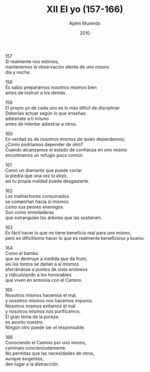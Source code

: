 ﻿---
author: "Ajahn Munindo"
title: "XII El yo (157-166)"
booktitle: "Un Dhammapada para la Contemplación"
source: "https://forestsangha.org/teachings/books/un-dhammapada-para-la-contemplacion?language=Espa%C3%B1ol"
license: "BY-NC-ND"
publisher: "dhammamagga"
date: 2010
pubyear: 2010-2019 
weight: 12
draft: false
---  

157  
Si realmente nos estimos,  
mantenemos la observación atenta de uno mismo  
día y noche.  

158  
Es sabio prepararnos nosotros mismos bien  
antes de instruir a los demás.   

159  
El propio yo de cada uno es lo más difícil de disciplinar.  
Deberías actuar según lo que enseñas:  
adiéstrate a ti mismo  
antes de intentar adiestrar a otros.  

160  
En verdad es de nosotros mismos de quien dependemos;  
¿Cómo podríamos depender de otro?  
Cuando alcanzamos el estado de confianza en uno mismo  
encontramos un refugio poco común.   

161  
Como un diamante que puede cortar  
la piedra que una vez lo alojó,  
así tu propia maldad puede desgastarte.   

162  
Los malhechores consumados  
se comportan hacia sí mismos  
como sus peores enemigos.  
Son como enredaderas  
que estrangulan los árboles que las sostienen.  

163  
Es fácil hacer lo que no tiene beneficio real para uno mismo,  
pero es dificilísimo hacer lo que es realmente beneficioso y bueno.  

164  
Como el bambú  
que se destruye a medida que da fruto,  
así los tontos se dañan a sí mismos  
aferrándose a puntos de vista erróneos  
y ridiculizando a los honorables  
que viven en armonía con el Camino.  

165  
Nosotros mismos hacemos el mal,  
y nosotros mismos nos hacemos impuros.  
Nosotros mismos evitamos el mal  
y nosotros mismos nos purificamos.  
El gran tema de la pureza  
es asunto nuestro.  
Ningún otro puede ser el responsable.  

166  
Conociendo el Camino por uno mismo,  
camínalo concienzudamente.  
No permitas que las necesidades de otros,  
aunque exigentes,  
den lugar a la distracción.  
